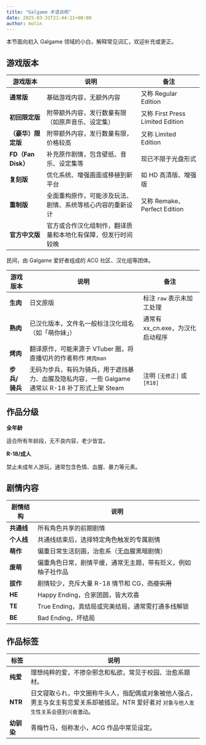 ```yaml
---
title: "Galgame 术语说明"
date: 2025-03-31T21:44:11+08:00
author: molin
---
```


本节面向初入 Galgame 领域的小白，解释常见词汇，欢迎补充或更正。

<!--more-->

## 游戏版本

| 游戏版本           | 说明                                                         | 备注                             |
| ------------------ | ------------------------------------------------------------ | -------------------------------- |
| **通常版**         | 基础游戏内容，无额外内容                                     | 又称 Regular Edition             |
| **初回限定版**     | 附带额外内容，发行数量有限（如原声音乐、设定集）             | 又称 First Press Limited Edition |
| **（豪华）限定版** | 附带额外内容，发行数量有限，价格较高                         | 又称 Limited Edition             |
| **FD（Fan Disk）** | 补充原作剧情，包含壁纸、音乐、设定集等                       | 现已不限于光盘形式               |
| **复刻版**         | 优化系统、增强画面或移植到新平台                             | 如 HD 高清版、增强版             |
| **重制版**         | 全面重构原作，可能涉及玩法、剧情、系统等核心内容的重新设计   | 又称 Remake、Perfect Edition     |
| **官方中文版**     | 官方或合作汉化组制作，翻译质量和本地化有保障，但发行时间较晚 |                                  |

民间，由 Galgame 爱好者组成的 ACG 社区、汉化组等团体。

| 游戏版本      | 说明                                                                                              | 备注                             |
| ------------- | ------------------------------------------------------------------------------------------------- | -------------------------------- |
| **生肉**      | 日文原版                                                                                          | 标注 `raw` 表示未加工处理        |
| **熟肉**      | 已汉化版本，文件名一般标注汉化组名（如「萌你妹」）                                                | 通常有 xx_cn.exe，为汉化启动程序 |
| **烤肉**      | 翻译原作，可能来源于 VTuber 圈，将直播切片的作者称作 `烤肉man`                                    |                                  |
| **步兵/骑兵** | 无码为步兵，有码为骑兵，用于遮挡暴力、血腥及隐私内容，一些 Galgame 通常以 R-18 补丁形式上架 Steam | 注明 `[无修正]` 或 `[R18]`       |

## 作品分级

**全年龄**

适合所有年龄段，无不良内容，老少皆宜。

**R-18/成人**

禁止未成年人游玩，通常包含色情、血腥、暴力等元素。

## 剧情内容

| 剧情结构   | 说明                                                         |
| ---------- | ------------------------------------------------------------ |
| **共通线** | 所有角色共享的前期剧情                                       |
| **个人线** | 共通线结束后，选择特定角色触发的专属剧情                     |
| **萌作**   | 偏重日常生活刻画，治愈系（无血腥黑暗剧情）                   |
| **废萌**   | 偏重角色日常，剧情平缓，通常无主题，带有贬义，例如柚子社作品 |
| **拔作**   | 剧情较少，充斥大量 R-18 情节和 CG，~~高度实用~~              |
| **HE**     | Happy Ending，合家团圆，皆大欢喜                             |
| **TE**     | True Ending，真结局或完美结局，通常需打通多线解锁            |
| **BE**     | Bad Ending，坏结局                                           |

## 作品标签

| 标签       | 说明                                                                                                                                    |
| ---------- | --------------------------------------------------------------------------------------------------------------------------------------- |
| **纯爱**   | 理想纯粹的爱，不掺杂邪念和私欲，常见于校园、治愈系题材。                                                                                |
| **NTR**    | 日文寝取られ，中文圈称牛头人，指配偶或对象被他人强占，男主与女主有恋爱关系却被插足。NTR 爱好者对 `对象与他人发生性关系会感到兴奋激动`。 |
| **幼驯染** | 青梅竹马，俗称发小，ACG 作品中常见设定。                                                                                                |

